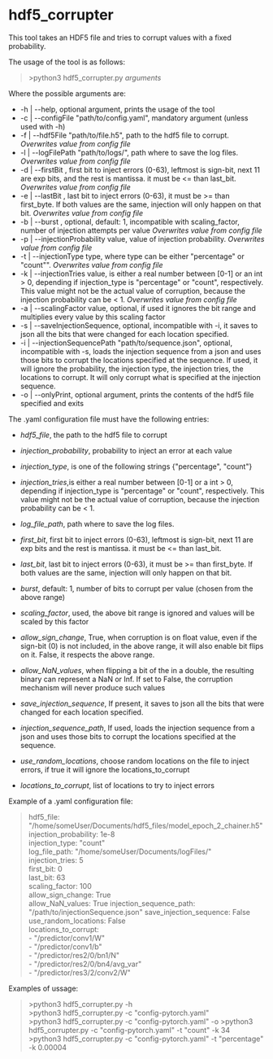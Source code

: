 # hdf5_corrupter
This tool takes an HDF5 file and tries to corrupt values with a fixed probability. 

The usage of the tool is as follows:
>\>python3 hdf5_corrupter.py *arguments*  

Where the possible arguments are:  
 - -h | --help, optional argument, prints the usage of the tool
 - -c | --configFile "path/to/config.yaml", mandatory argument (unless used with -h)
 - -f | --hdf5File "path/to/file.h5", path to the hdf5 file to corrupt. *Overwrites value from config file*
 - -l | --logFilePath "path/to/logs/", path where to save the log files. *Overwrites value from config file*
 - -d | --firstBit <value>, first bit to inject errors (0-63), leftmost is sign-bit, next 11 are exp bits, and the rest is mantissa. it must be <= than last_bit. *Overwrites value from config file*
 - -e | --lastBit <value>, last bit to inject errors (0-63), it must be >= than first_byte. If both values are the same, injection will only happen on that bit. *Overwrites value from config file*
 - -b | --burst <value>, optional, default: 1, incompatible with scaling_factor, number of injection attempts per value *Overwrites value from config file*
 - -p | --injectionProbability value, value of injection probability. *Overwrites value from config file*
 - -t | --injectionType type, where type can be either \"percentage\" or \"count\"". *Overwrites value from config file*
 - -k | --injectionTries value, is either a real number between [0-1] or an int > 0, depending if injection_type is "percentage" or "count", respectively. This value might not be the actual value of corruption, because the injection probability can be < 1. *Overwrites value from config file*
 - -a | --scalingFactor value, optional, if used it ignores the bit range and multiplies every value by this scaling factor
 - -s | --saveInjectionSequence, optional, incompatible with -i, it saves to json all the bits that were changed for each location specified.
 - -i | --injectionSequencePath "path/to/sequence.json", optional, incompatible with -s, loads the injection sequence from a json and uses those bits to corrupt the locations specified at the sequence. If used, it will ignore the probability, the injection type, the injection tries, the locations to corrupt. It will only corrupt what is specified at the injection sequence. 
 - -o | --onlyPrint, optional argument, prints the contents of the hdf5 file specified and exits

The .yaml configuration file must have the following entries:
- *hdf5_file*, the path to the hdf5 file to corrupt

- *injection_probability*, probability to inject an error at each value
- *injection_type*, is one of the following strings {"percentage", "count"}
- *injection_tries*,is either a real number between [0-1] or a int > 0, depending if injection_type is "percentage" or "count", respectively. This value might not be the actual value of corruption, because the injection probability can be < 1.

- *log_file_path*, path where to save the log files.

- *first_bit*, first bit to inject errors (0-63), leftmost is sign-bit, next 11 are exp bits and the rest is mantissa. it must be <= than last_bit.
- *last_bit*, last bit to inject errors (0-63), it must be >= than first_byte. If both values are the same, injection will only happen on that bit.
- *burst*, default: 1, number of bits to corrupt per value (chosen from the above range)
- *scaling_factor*, used, the above bit range is ignored and values will be scaled by this factor
- *allow_sign_change*, True,   when corruption is on float value, even if the sign-bit (0) is not included, in the above range, it will also enable bit flips on it. False,  it respects the above range.
- *allow_NaN_values*, when flipping a bit of the in a double, the resulting binary can represent a NaN or Inf. If set to False, the corruption mechanism will never produce such values
- *save_injection_sequence*, If present, it saves to json all the bits that were changed for each location specified.
- *injection_sequence_path*, If used, loads the injection sequence from a json and uses those bits to corrupt the locations specified at the sequence.
- *use_random_locations*, choose random locations on the file to inject errors, if true it will ignore the locations_to_corrupt
- *locations_to_corrupt*, list of locations to try to inject errors

Example of a .yaml configuration file:  
>hdf5_file: "/home/someUser/Documents/hdf5_files/model_epoch_2_chainer.h5"  
>injection_probability: 1e-8  
>injection_type: "count"  
>log_file_path: "/home/someUser/Documents/logFiles/"  
>injection_tries: 5  
>first_bit: 0  
>last_bit: 63  
>scaling_factor: 100  
>allow_sign_change: True  
>allow_NaN_values: True
>injection_sequence_path: "/path/to/injectionSequence.json"
>save_injection_sequence: False
>use_random_locations: False  
>locations_to_corrupt:  
>  \- "/predictor/conv1/W"  
>  \- "/predictor/conv1/b"  
>  \- "/predictor/res2/0/bn1/N"  
>  \- "/predictor/res2/0/bn4/avg_var"  
>  \- "/predictor/res3/2/conv2/W"  


Examples of ussage:
>\>python3 hdf5_corrupter.py -h  
>\>python3 hdf5_corrupter.py -c "config-pytorch.yaml"  
>\>python3 hdf5_corrupter.py -c "config-pytorch.yaml" -o
>\>python3 hdf5_corrupter.py -c "config-pytorch.yaml" -t "count" -k 34  
>\>python3 hdf5_corrupter.py -c "config-pytorch.yaml" -t "percentage" -k 0.00004
